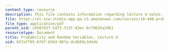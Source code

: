 ```yaml
---
content_type: resource
description: This file contains information regarding lecture 4 notes.
file: https://ol-ocw-studio-app-qa.s3.amazonaws.com/courses/18-440-probability-and-random-variables-spring-2014/b57aff9567d7b564967adcdb69c3d4eb_MIT18_440S14_Lecture4.pdf
file_type: application/pdf
parent_uid: c9587427-5d73-f12f-83ec-0cf9635a2961
resourcetype: Document
title: Probability and Random Variables, Lecture 4
uid: b57aff95-67d7-b564-967a-dcdb69c3d4eb
---
```

